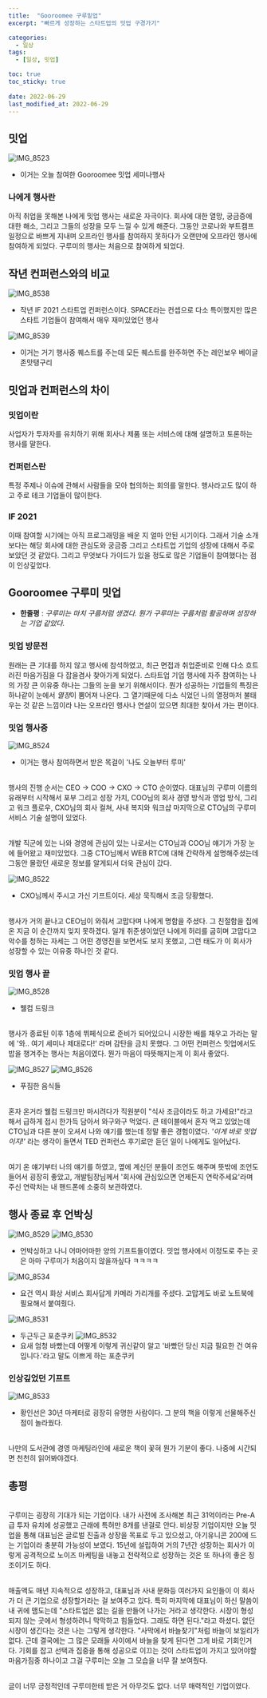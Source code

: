 ```yaml
---
title:  "Gooroomee 구루밑업"
excerpt: "빠르게 성장하는 스타트업의 밋업 구경가기"

categories:
  - 일상
tags:
  - [일상, 밋업]

toc: true
toc_sticky: true
 
date: 2022-06-29
last_modified_at: 2022-06-29
---
```


## 밋업
![IMG_8523](https://user-images.githubusercontent.com/75519839/176487192-11d9cd3c-0bd0-41ca-a91b-94629f3e06c2.jpeg)
- 이거는 오늘 참여한 Gooroomee 밋업 세미나행사

### 나에게 행사란

아직 취업을 못해본 나에게 밋업 행사는 새로운 자극이다. 회사에 대한 열망, 궁금증에 대한 해소, 그리고 그들의 성장을 모두 느낄 수 있게 해준다. 그동안 코로나와 부트캠프 일정으로 바쁘게 지내며 오프라인 행사를 참여하지 못하다가 오랜만에 오프라인 행사에 참여하게 되었다. 구루미의 행사는 처음으로 참여하게 되었다.

## 작년 컨퍼런스와의 비교

![IMG_8538](https://user-images.githubusercontent.com/75519839/176481748-ff6f051f-d350-4b20-82cd-5da8e7a06d4b.jpg)

- 작년 IF 2021 스타트업 컨퍼런스이다. SPACE라는 컨셉으로 다소 특이했지만 많은 스타트 기업들이 참여해서 매우 재미있었던 행사

![IMG_8539](https://user-images.githubusercontent.com/75519839/176481726-e3ae034a-3f2e-431a-9e15-369d5932f2d6.jpg)

- 이거는 거기 행사중 퀘스트를 주는데 모든 퀘스트를 완주하면 주는 레인보우 베이글 존맛탱구리

## 밋업과 컨퍼런스의 차이

### 밋업이란

사업자가 투자자를 유치하기 위해 회사나 제품 또는 서비스에 대해 설명하고 토론하는 행사를 말한다.

### 컨퍼런스란

특정 주제나 이슈에 관해서 사람들을 모아 협의하는 회의를 말한다. 행사라고도 많이 하고 주로 테크 기업들이 많이한다.

### IF 2021

이때 참여할 시기에는 아직 프로그래밍을 배운 지 얼마 안된 시기이다. 그래서 기술 소개보다는 해당 회사에 대한 관심도와 궁금증 그리고 스타트업 기업의 성장에 대해서 주로 보았던 것 같았다. 그리고 무엇보다 가이드가 있을 정도로 많은 기업들이 참여했다는 점이 인상깊었다.

## Gooroomee 구루미 밋업

- **한줄평** : *구루미는 마치 구름처럼 생겼다. 뭔가 구루미는 구름처럼 활공하며 성장하는 기업 같았다.*

### 밋업 방문전
원래는 큰 기대를 하지 않고 행사에 참석하였고, 최근 면접과 취업준비로 인해 다소 흐트러진 마음가짐을 다 잡을겸사 찾아가게 되었다. 스타트업 기업 행사에 자주 참여하는 나의 가장 큰 이유중 하나는 그들의 눈을 보기 위해서이다. 뭔가 성공하는 기업들의 특징은 하나같이 눈에서 *열정*이 뿜어져 나온다. 그 열기때문에 다소 식었던 나의 열정마저 불태우는 것 같은 느낌이라 나는 오프라인 행사나 연설이 있으면 최대한 찾아서 가는 편이다.

### 밋업 행사중
![IMG_8524](https://user-images.githubusercontent.com/75519839/176487164-0104640c-1358-4e43-a46f-a57b5514bb84.jpeg)
- 이거는 행사 참여하면서 받은 목걸이 '나도 오늘부터 루미'

<br>행사의 진행 순서는 CEO -> COO -> CXO -> CTO 순이였다. 대표님의 구루미 이름의 유래부터 시작해서 포부 그리고 성장 가치, COO님의 회사 경영 방식과 영업 방식, 그리고 워크 플로우, CXO님의 회사 컬쳐, 사내 복지와 워크샵 마지막으로 CTO님의 구루미 서비스 기술 설명이 있었다.

<br>개발 직군에 있는 나와 경영에 관심이 있는 나로서는 CTO님과 COO님 얘기가 가장 눈에 들어왔고 재미있었다.
그중 CTO님께서 WEB RTC에 대해 간략하게 설명해주셨는데 그동안 몰랐던 새로운 정보를 알게되서 더욱 관심이 갔다.

![IMG_8522](https://user-images.githubusercontent.com/75519839/176487218-0a9c243c-d7c3-47d6-8647-f7cebe629362.jpeg)
- CXO님께서 주시고 가신 기프트이다. 세상 묵직해서 조금 당황했다.

<br>행사가 거의 끝나고 CEO님이 와줘서 고맙다며 나에게 명함을 주셨다. 그 친절함을 집에 온 지금 이 순간까지 잊지 못하겠다. 일개 취준생이었던 나에게 허리를 굽히며 고맙다고 악수를 청하는 자세는 그 어떤 경영진을 보면서도 보지 못했고, 그런 태도가 이 회사가 성장할 수 있는 이유중 하나인 것 같다.

### 밋업 행사 끝

![IMG_8528](https://user-images.githubusercontent.com/75519839/176487092-90f4b8fa-84c3-4142-9468-434c4b52501f.jpeg)
- 웰컴 드링크

<br>행사가 종료된 이후 1층에 뷔페식으로 준비가 되어있으니 시장한 배를 채우고 가라는 말에 '와.. 여기 세미나 제대로다!' 라며 감탄을 금치 못했다. 그 어떤 컨퍼런스 밋업에서도 밥을 챙겨주는 행사는 처음이였다. 뭔가 마음이 따뜻해지는게 이 회사 좋았다.

![IMG_8527](https://user-images.githubusercontent.com/75519839/176487119-cc41ef1f-e5a9-4902-bd6d-ee3d51e83332.jpeg)
![IMG_8526](https://user-images.githubusercontent.com/75519839/176487140-68e60113-a94e-4015-8bab-9afc059944fa.jpeg)
- 푸짐한 음식들

<br>혼자 온거라 웰컴 드링크만 마시려다가 직원분이 "식사 조금이라도 하고 가세요!"라고 해서 급하게 접시 한가득 담아서 와구와구 먹었다. 큰 테이블에서 혼자 먹고 있었는데 CTO님과 다른 분이 오셔서 나와 얘기를 했는데 정말 좋은 경험이였다. *'이게 바로 밋업이지!'* 라는 생각이 들면서 TED 컨퍼런스 후기로만 듣던 일이 나에게도 일어났다.

<br>여기 온 얘기부터 나의 얘기를 하였고, 옆에 계신던 분들이 조언도 해주며 뜻밖에 조언도 들어서 굉장히 좋았고, 개발팀장님께서 '회사에 관심있으면 언제든지 연락주세요'라며 주신 연락처는 내 핸드폰에 소중히 보관하였다.

## 행사 종료 후 언박싱

![IMG_8529](https://user-images.githubusercontent.com/75519839/176474696-61e19db2-b218-4d77-9af3-ad7bbfdf7321.jpeg)
![IMG_8530](https://user-images.githubusercontent.com/75519839/176474728-b986962b-b2e5-461a-a05b-69ae9949aa52.jpeg)
- 언박싱하고 나니 어마어마한 양의 기프트들이였다. 밋업 행사에서 이정도로 주는 곳은 아마 구루미가 처음이지 않을까싶다 ㅋㅋㅋㅋ

![IMG_8534](https://user-images.githubusercontent.com/75519839/176474775-95fcf458-a5b8-47e0-be66-84ceea4cad0c.jpeg)
- 요건 역시 화상 서비스 회사답게 카메라 가리개를 주셨다. 고맙게도 바로 노트북에 필요해서 붙여줬다.

![IMG_8531](https://user-images.githubusercontent.com/75519839/176474741-16e7f002-84d1-414c-a2e5-b08da23e6ed1.jpeg)
- 두근두근 포춘쿠키
![IMG_8532](https://user-images.githubusercontent.com/75519839/176474747-24309508-c462-409f-80da-e46253a42091.jpeg)
- 요새 엄청 바빴는데 어떻게 이렇게 귀신같이 알고 '바빴던 당신 지금 필요한 건 여유입니다.'라고 말도 이쁘게 하는 포춘쿠키

### 인상깊었던 기프트
![IMG_8533](https://user-images.githubusercontent.com/75519839/176474759-ffa346ef-9775-4c87-819f-c2b14598f33c.jpeg)

- 황인선은 30년 마케터로 굉장히 유명한 사람이다. 그 분의 책을 이렇게 선물해주신 점이 놀라웠다.

<br>나만의 도서관에 경영 마케팅라인에 새로운 책이 꽃혀 뭔가 기분이 좋다. 나중에 시간되면 천천히 읽어봐야겠다.

## 총평

<br>구루미는 굉장히 기대가 되는 기업이다. 내가 사전에 조사해본 최근 31억이라는 Pre-A급 투자 유치에 성공했고 근래에 특허만 8개를 낸걸로 안다. 비상장 기업이지만 오늘 밋업을 통해 대표님은 글로벌 진출과 상장을 목표로 두고 있으셨고, 아기유니콘 200에 드는 기업이라 충분히 가능성이 보였다. 15년에 설립하여 거의 7년간 성장하는 회사가 이렇게 공격적으로 노이즈 마케팅을 내놓고 전략적으로 성장하는 것은 또 하나의 좋은 징조이기도 하다.

<br>매출액도 매년 지속적으로 성장하고, 대표님과 사내 문화등 여러가지 요인들이 이 회사가 더 큰 기업으로 성장할거라는 걸 보여주고 있다. 특히 마지막에 대표님이 하신 말씀이 내 귀에 맴도는데 "스타트업은 없는 길을 만들어 나가는 거라고 생각한다. 시장이 형성되지 않는 곳에서 형성하려니 막막하고 힘들었다. 그래도 하면 된다."라고 하셨다. 없던 시장이 생긴다는 것은 나는 그렇게 생각한다. "사막에서 바늘찾기"처럼 바늘이 보일리가 없다. 근데 결국에는 그 많은 모래들 사이에서 바늘을 찾게 된다면 그게 바로 기회인거다. 기회를 잡고 선택과 집중을 통해 성공으로 이끄는 것이 스타트업이 가지고 있어야할 마음가짐중 하나이고 그걸 구루미는 오늘 그 모습을 너무 잘 보여줬다.

<br>글이 너무 긍정적인데 구루미한테 받은 거 아무것도 없다. 너무 매력적인 기업이였다.